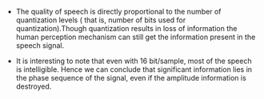 - The quality of speech is directly proportional to the number of quantization levels ( that is, number of bits used for quantization).Though quantization results in loss of information the human perception mechanism can still get the information present in the speech signal.



- It is interesting to note that even with 16 bit/sample, most of the speech is intelligible. Hence we can conclude that significant information lies in the phase sequence of the signal, even if the amplitude information is destroyed.
